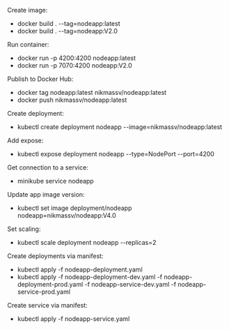 Create image:
- docker build . --tag=nodeapp:latest
- docker build . --tag=nodeapp:V2.0

Run container:
- docker run -p 4200:4200 nodeapp:latest
- docker run -p 7070:4200 nodeapp:V2.0

Publish to Docker Hub:
- docker tag nodeapp:latest nikmassv/nodeapp:latest
- docker push nikmassv/nodeapp:latest

Create deployment:
- kubectl create deployment nodeapp --image=nikmassv/nodeapp:latest

Add expose:
- kubectl expose deployment nodeapp --type=NodePort --port=4200

Get connection to a service:
- minikube service nodeapp

Update app image version:
- kubectl set image deployment/nodeapp nodeapp=nikmassv/nodeapp:V4.0

Set scaling:
- kubectl scale deployment nodeapp --replicas=2

Create deployments via manifest:
- kubectl apply -f nodeapp-deployment.yaml
- kubectl apply -f nodeapp-deployment-dev.yaml -f nodeapp-deployment-prod.yaml -f nodeapp-service-dev.yaml -f nodeapp-service-prod.yaml

Create service via manifest:
- kubectl apply -f nodeapp-service.yaml
